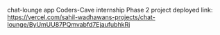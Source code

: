 chat-lounge app
Coders-Cave internship Phase 2 project
deployed link: https://vercel.com/sahil-wadhawans-projects/chat-lounge/ByUmUU87PQmvabfd7EjaufubhkRj
